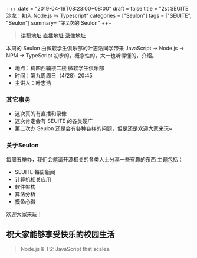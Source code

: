 +++
date = "2019-04-19T08:23:00+08:00"
draft = false
title = "2st SEUITE 沙龙：初入 Node.js 与 Typescript"
categories = ["Seulon"]
tags = ["SEUITE", "Seulon"]
summary= "第2次的 Seulon"
+++

> [讲稿地址](https://ftp.seu.services/Seulon/)
> [直播地址](https://live.bilibili.com/61306)
> [录像地址](https://ftp.seu.services/Seulon/)

本周的 Seulon 由微软学生俱乐部的叶志浩同学带来 JavaScript -> Node.js -> NPM -> TypeScript 初步的，概念性的，大一也听得懂的，介绍。

- 地点：梅四西辅楼二楼 微软学生俱乐部
- 时间：第九周周日（4/28）20:45
- 主讲人：叶志浩

### 其它事务

- 这次真的有直播和录像
- 这次肯定会有 SEUITE 的各类硬广
- 第二次办 Seulon 还是会有各种各样的问题，但是还是欢迎大家来玩~

### 关于Seulon

每周五举办，我们会邀请开源相关的各类人士分享一些有趣的东西
主题包括：

- SEUITE 每周新闻
- 计算机相关应用
- 软件架构
- 算法分析
- ~~摸鱼心得~~

欢迎大家来玩！

## 祝大家能够享受快乐的校园生活

> Node.js & TS: JavaScript that scales.
